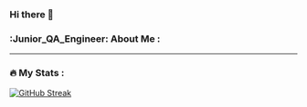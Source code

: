 ### Hi there 👋

### :Junior_QA_Engineer:  About Me :
---
### :fire: My Stats :

[![GitHub Streak](http://github-readme-streak-stats.herokuapp.com?user=tatyana-romanova&theme=dark&background=000000)](https://git.io/streak-stats)

<!--
**tatyana-romanova/tatyana-romanova** is a ✨ _special_ ✨ repository because its `README.md` (this file) appears on your GitHub profile.


Here are some ideas to get you started:

- 🔭 I’m currently working on ...
- 🌱 I’m currently learning ...
- 👯 I’m looking to collaborate on ...
- 🤔 I’m looking for help with ...
- 💬 Ask me about ...
- 📫 How to reach me: ...
- 😄 Pronouns: ...
- ⚡ Fun fact: ...
-->
